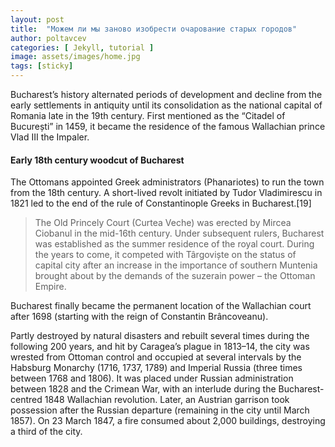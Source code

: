 ```yaml
---
layout: post
title:  "Можем ли мы заново изобрести очарование старых городов"
author: poltavcev
categories: [ Jekyll, tutorial ]
image: assets/images/home.jpg
tags: [sticky]
---
```


Bucharest’s history alternated periods of development and decline from the early settlements in antiquity until its consolidation as the national capital of Romania late in the 19th century. First mentioned as the “Citadel of București” in 1459, it became the residence of the famous Wallachian prince Vlad III the Impaler.

#### Early 18th century woodcut of Bucharest

The Ottomans appointed Greek administrators (Phanariotes) to run the town from the 18th century. A short-lived revolt initiated by Tudor Vladimirescu in 1821 led to the end of the rule of Constantinople Greeks in Bucharest.[19]

> The Old Princely Court (Curtea Veche) was erected by Mircea Ciobanul in the mid-16th century. Under subsequent rulers, Bucharest was established as the summer residence of the royal court. During the years to come, it competed with Târgoviște on the status of capital city after an increase in the importance of southern Muntenia brought about by the demands of the suzerain power – the Ottoman Empire.

Bucharest finally became the permanent location of the Wallachian court after 1698 (starting with the reign of Constantin Brâncoveanu).

Partly destroyed by natural disasters and rebuilt several times during the following 200 years, and hit by Caragea’s plague in 1813–14, the city was wrested from Ottoman control and occupied at several intervals by the Habsburg Monarchy (1716, 1737, 1789) and Imperial Russia (three times between 1768 and 1806). It was placed under Russian administration between 1828 and the Crimean War, with an interlude during the Bucharest-centred 1848 Wallachian revolution. Later, an Austrian garrison took possession after the Russian departure (remaining in the city until March 1857). On 23 March 1847, a fire consumed about 2,000 buildings, destroying a third of the city.